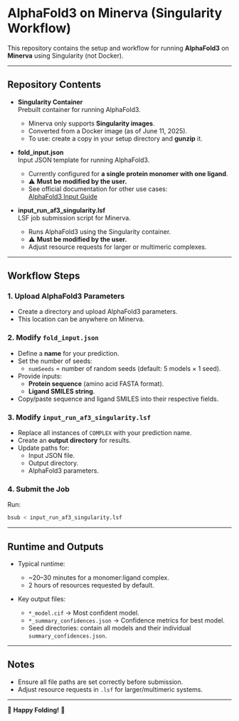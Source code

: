 # AlphaFold3 on Minerva (Singularity Workflow)

This repository contains the setup and workflow for running **AlphaFold3** on **Minerva** using Singularity (not Docker).

---

## Repository Contents

- **Singularity Container**  
  Prebuilt container for running AlphaFold3.  
  - Minerva only supports **Singularity images**.  
  - Converted from a Docker image (as of June 11, 2025).  
  - To use: create a copy in your setup directory and **gunzip** it.

- **fold_input.json**  
  Input JSON template for running AlphaFold3.  
  - Currently configured for **a single protein monomer with one ligand**.  
  - ⚠️ **Must be modified by the user.**  
  - See official documentation for other use cases:  
    [AlphaFold3 Input Guide](https://github.com/google-deepmind/alphafold3/blob/main/docs/input.md#user-provided-ccd)

- **input_run_af3_singularity.lsf**  
  LSF job submission script for Minerva.  
  - Runs AlphaFold3 using the Singularity container.  
  - ⚠️ **Must be modified by the user.**  
  - Adjust resource requests for larger or multimeric complexes.

---

## Workflow Steps

### 1. Upload AlphaFold3 Parameters
- Create a directory and upload AlphaFold3 parameters.  
- This location can be anywhere on Minerva.

### 2. Modify `fold_input.json`
- Define a **name** for your prediction.  
- Set the number of seeds:  
  - `numSeeds` = number of random seeds (default: 5 models × 1 seed).  
- Provide inputs:  
  - **Protein sequence** (amino acid FASTA format).  
  - **Ligand SMILES string**.  
- Copy/paste sequence and ligand SMILES into their respective fields.

### 3. Modify `input_run_af3_singularity.lsf`
- Replace all instances of `COMPLEX` with your prediction name.  
- Create an **output directory** for results.  
- Update paths for:  
  - Input JSON file.  
  - Output directory.  
  - AlphaFold3 parameters.

### 4. Submit the Job
Run:
```bash
bsub < input_run_af3_singularity.lsf
```

---

## Runtime and Outputs

- Typical runtime:  
  - ~20–30 minutes for a monomer:ligand complex.  
  - 2 hours of resources requested by default.  

- Key output files:  
  - `*_model.cif` → Most confident model.  
  - `*_summary_confidences.json` → Confidence metrics for best model.  
  - Seed directories: contain all models and their individual `summary_confidences.json`.

---

## Notes
- Ensure all file paths are set correctly before submission.  
- Adjust resource requests in `.lsf` for larger/multimeric systems.  

---

🎉 **Happy Folding!** 🎉  
